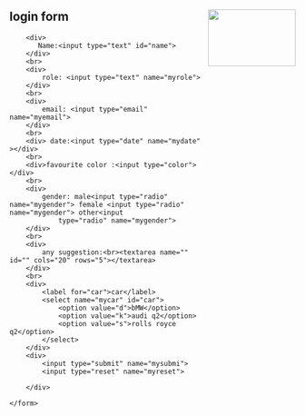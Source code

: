<!DOCTYPE html>
<html lang="en">

<head>
    <meta charset="UTF-8">
    <meta name="viewport" content="width=device-width, initial-scale=1.0">
    <title> cardekho.com</title>
</head>

<body>
    <h2>login form <img src="download.jpeg" style="float:right ;height:100px ;width:154px" usemap="#workmap" alt=""></h2>
    <map name="workmap">
        <area shape="rect" coords="34,44,270,350" alt="Computer" href="computer.htm">
        <area shape="rect" coords="290,172,333,250" alt="Phone" href="phone.htm">
        <area shape="circle" coords="337,300,44" alt="Coffee" href="coffee.htm">
      </map>
    <form action="backend.php">
    
        <div>
           Name:<input type="text" id="name">
        </div>
        <br>
        <div>
            role: <input type="text" name="myrole">
        </div>
        <br>
        <div>
            email: <input type="email" name="myemail">
        </div>
        <br>
        <div> date:<input type="date" name="mydate" ></div>
        <br>
        <div>favourite color :<input type="color"> </div>
        <br>
        <div>
            gender: male<input type="radio" name="mygender"> female <input type="radio" name="mygender"> other<input
                type="radio" name="mygender">
        </div>
        <br>
        <div>
            any suggestion:<br><textarea name="" id="" cols="20" rows="5"></textarea>
        </div>
        <br>
        <div>
            <label for="car">car</label>
            <select name="mycar" id="car">
                <option value="d">bMW</option>
                <option value="k">audi q2</option>
                <option value="s">rolls royce q2</option>
            </select>
        </div>
        <div>
            <input type="submit" name="mysubmi">
            <input type="reset" name="myreset">

        </div>

    </form>


</body>

</html>
